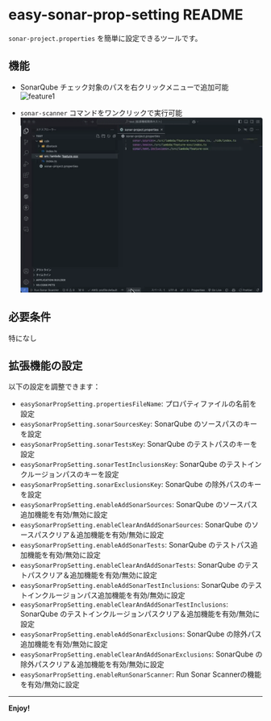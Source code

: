 # easy-sonar-prop-setting README

`sonar-project.properties` を簡単に設定できるツールです。

## 機能

- SonarQube チェック対象のパスを右クリックメニューで追加可能
![feature1](feature1.gif)

- `sonar-scanner` コマンドをワンクリックで実行可能
![feature2](feature2.gif)

## 必要条件

特になし

## 拡張機能の設定

以下の設定を調整できます：

* `easySonarPropSetting.propertiesFileName`: プロパティファイルの名前を設定
* `easySonarPropSetting.sonarSourcesKey`: SonarQube のソースパスのキーを設定
* `easySonarPropSetting.sonarTestsKey`: SonarQube のテストパスのキーを設定
* `easySonarPropSetting.sonarTestInclusionsKey`: SonarQube のテストインクルージョンパスのキーを設定
* `easySonarPropSetting.sonarExclusionsKey`: SonarQube の除外パスのキーを設定
* `easySonarPropSetting.enableAddSonarSources`: SonarQube のソースパス追加機能を有効/無効に設定
* `easySonarPropSetting.enableClearAndAddSonarSources`: SonarQube のソースパスクリア＆追加機能を有効/無効に設定
* `easySonarPropSetting.enableAddSonarTests`: SonarQube のテストパス追加機能を有効/無効に設定
* `easySonarPropSetting.enableClearAndAddSonarTests`: SonarQube のテストパスクリア＆追加機能を有効/無効に設定
* `easySonarPropSetting.enableAddSonarTestInclusions`: SonarQube のテストインクルージョンパス追加機能を有効/無効に設定
* `easySonarPropSetting.enableClearAndAddSonarTestInclusions`: SonarQube のテストインクルージョンパスクリア＆追加機能を有効/無効に設定
* `easySonarPropSetting.enableAddSonarExclusions`: SonarQube の除外パス追加機能を有効/無効に設定
* `easySonarPropSetting.enableClearAndAddSonarExclusions`: SonarQube の除外パスクリア＆追加機能を有効/無効に設定
* `easySonarPropSetting.enableRunSonarScanner`: Run Sonar Scannerの機能を有効/無効に設定

---

**Enjoy!**